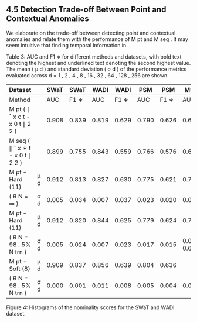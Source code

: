## 4.5 Detection Trade-off Between Point and Contextual Anomalies

We elaborate on the trade-off between detecting point and contextual anomalies and relate them with the performance of M pt and M seq . It may seem intuitive that finding temporal information in

Table 3: AUC and F1 ∗ for different methods and datasets, with bold text denoting the highest and underlined text denoting the second highest value. The mean ( µ d ) and standard deviation ( σ d ) of the performance metrics evaluated across d = 1 , 2 , 4 , 8 , 16 , 32 , 64 , 128 , 256 are shown.

| Dataset                           |     | SWaT   | SWaT   | WADI   | WADI   | PSM   | PSM   | MSL         | MSL   | SMAP   | SMAP   | SMD   | SMD   | trimSyn   | trimSyn   |
|-----------------------------------|-----|--------|--------|--------|--------|-------|-------|-------------|-------|--------|--------|-------|-------|-----------|-----------|
| Method                            |     | AUC    | F1 ∗   | AUC    | F1 ∗   | AUC   | F1 ∗  | AUC         | F1 ∗  | AUC    | F1 ∗   | AUC   | F1 ∗  | AUC       | F1 ∗      |
| M pt ( ∥ ˆ x c t - x 0 t ∥ 2 2 )  |     | 0.908  | 0.839  | 0.819  | 0.629  | 0.790 | 0.626 | 0.640       | 0.366 | 0.647  | 0.329  | 0.820 | 0.485 | 0.721     | 0.100     |
| M seq ( ∥ ˆ x ∗ t - x 0 t ∥ 2 2 ) |     | 0.899  | 0.755  | 0.843  | 0.559  | 0.766 | 0.576 | 0.621       | 0.351 | 0.611  | 0.292  | 0.820 | 0.482 | 0.832     | 0.345     |
| M pt + Hard (11)                  | µ d | 0.912  | 0.813  | 0.827  | 0.630  | 0.775 | 0.621 | 0.708       | 0.451 | 0.665  | 0.389  | 0.835 | 0.492 | 0.785     | 0.144     |
| ( θ N = ∞ )                       | σ d | 0.005  | 0.034  | 0.007  | 0.037  | 0.023 | 0.020 | 0.032       | 0.038 | 0.010  | 0.036  | 0.025 | 0.052 | 0.037     | 0.021     |
| M pt + Hard (11)                  | µ d | 0.912  | 0.820  | 0.844  | 0.625  | 0.779 | 0.624 | 0.718       | 0.467 | 0.659  | 0.386  | 0.833 | 0.495 | 0.791     | 0.292     |
| ( θ N = 98 . 5% N trn )           | σ d | 0.005  | 0.024  | 0.007  | 0.023  | 0.017 | 0.015 | 0.041 0.698 | 0.051 | 0.012  | 0.034  | 0.024 | 0.050 | 0.069     | 0.121     |
| M pt + Soft (8)                   | µ d | 0.909  | 0.837  | 0.856  | 0.639  | 0.804 | 0.636 |             | 0.465 | 0.656  | 0.388  | 0.840 | 0.525 | 0.862     | 0.434     |
| ( θ N = 98 . 5% N trn )           | σ d | 0.000  | 0.001  | 0.011  | 0.008  | 0.005 | 0.004 | 0.031       | 0.061 | 0.005  | 0.039  | 0.003 | 0.011 | 0.063     | 0.099     |

Figure 4: Histograms of the nominality scores for the SWaT and WADI dataset.

<!-- image -->